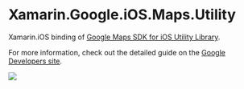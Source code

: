 Xamarin.Google.iOS.Maps.Utility
===============================

Xamarin.iOS binding of [Google Maps SDK for iOS Utility Library](library-repo).

For more information, check out the detailed guide on the
[Google Developers site][devsite-guide].

<img src="https://github.com/streinhard/Xamarin.Google.iOS.Maps.Utility/raw/master/demo.gif" />

[library-repo]: https://github.com/googlemaps/google-maps-ios-utils
[devsite-guide]: https://developers.google.com/maps/documentation/ios-sdk/utility/